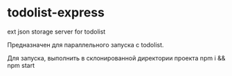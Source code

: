 # todolist-express
ext json storage server for todolist

Предназначен для параллельного запуска с todolist.

Для запуска, выполнить в склонированной директории проекта npm i && npm start

